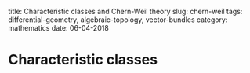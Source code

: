 title: Characteristic classes and Chern-Weil theory
slug: chern-weil
tags: differential-geometry, algebraic-topology, vector-bundles
category: mathematics
date: 06-04-2018

# Characteristic classes
